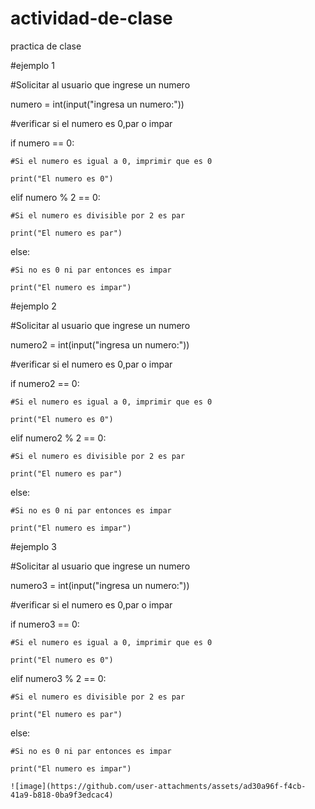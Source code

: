 # actividad-de-clase
practica de clase


#ejemplo 1

#Solicitar al usuario que ingrese un numero

numero = int(input("ingresa un numero:"))

#verificar si el numero es 0,par o impar

if numero == 0:

    #Si el numero es igual a 0, imprimir que es 0
    
    print("El numero es 0")
    
elif numero % 2 == 0:

    #Si el numero es divisible por 2 es par
    
    print("El numero es par")
else:

    #Si no es 0 ni par entonces es impar
    
    print("El numero es impar")
    
#ejemplo 2

#Solicitar al usuario que ingrese un numero

numero2 = int(input("ingresa un numero:"))

#verificar si el numero es 0,par o impar

if numero2 == 0:

    #Si el numero es igual a 0, imprimir que es 0
    
    print("El numero es 0")
    
elif numero2 % 2 == 0:

    #Si el numero es divisible por 2 es par
    
    print("El numero es par")
else:

    #Si no es 0 ni par entonces es impar
    
    print("El numero es impar")
    
#ejemplo 3

#Solicitar al usuario que ingrese un numero

numero3 = int(input("ingresa un numero:"))

#verificar si el numero es 0,par o impar

if numero3 == 0:

    #Si el numero es igual a 0, imprimir que es 0
    
    print("El numero es 0")

elif numero3 % 2 == 0:

    #Si el numero es divisible por 2 es par
    
    print("El numero es par")
    
else:

    #Si no es 0 ni par entonces es impar
    
    print("El numero es impar")

    ![image](https://github.com/user-attachments/assets/ad30a96f-f4cb-41a9-b818-0ba9f3edcac4)
